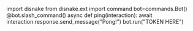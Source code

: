 
import disnake
from disnake.ext import command
bot=commands.Bot()
@bot.slash_command()
async def ping(interaction):
    await interaction.response.send_message("Pong!")
bot.run("TOKEN HERE")
